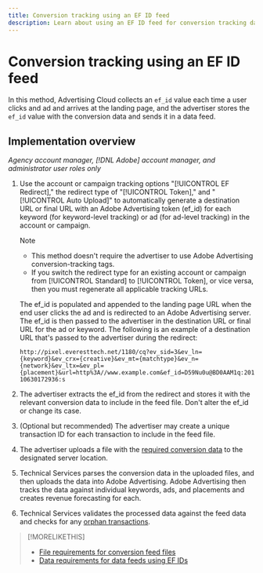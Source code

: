 ```yaml
---
title: Conversion tracking using an EF ID feed
description: Learn about using an EF ID feed for conversion tracking data. 
---
```

# Conversion tracking using an EF ID feed

In this method, Advertising Cloud collects an `ef_id` value each time a user clicks and ad and arrives at the landing page, and the advertiser stores the `ef_id` value with the conversion data and sends it in a data feed.

## Implementation overview

*Agency account manager, [!DNL Adobe] account manager, and administrator user roles only*

1. Use the account or campaign tracking options "[!UICONTROL EF Redirect]," the redirect type of "[!UICONTROL Token]," and "[!UICONTROL Auto Upload]" to automatically generate a destination URL or final URL with an Adobe Advertising token (ef_id) for each keyword (for keyword-level tracking) or ad (for ad-level tracking) in the account or campaign.

   >[!NOTE]
   >* This method doesn't require the advertiser to use Adobe Advertising conversion-tracking tags.
   >* If you switch the redirect type for an existing account or campaign from [!UICONTROL Standard] to [!UICONTROL Token], or vice versa, then you must regenerate all applicable tracking URLs.
   
   The ef_id is populated and appended to the landing page URL when the end user clicks the ad and is redirected to an Adobe Advertising server. The ef_id is then passed to the advertiser in the destination URL or final URL for the ad or keyword. The following is an example of a destination URL that's passed to the advertiser during the redirect:
   
   `http://pixel.everesttech.net/1180/cq?ev_sid=3&ev_ln={keyword}&ev_crx={creative}&ev_mt={matchtype}&ev_n={network}&ev_ltx=&ev_pl={placement}&url=http%3A//www.example.com&ef_id=D59Nu0u@BD0AAM1q:20110630172936:s`

1. The advertiser extracts the ef_id from the redirect and stores it with the relevant conversion data to include in the feed file. Don't alter the ef_id or change its case.

1. (Optional but recommended) The advertiser may create a unique transaction ID for each transaction to include in the feed file.

1. The advertiser uploads a file with the [required conversion data](/help/search-social-commerce/tracking/feed-ef-id-data-requirements.md) to the designated server location.

1. Technical Services parses the conversion data in the uploaded files, and then uploads the data into Adobe Advertising. Adobe Advertising then tracks the data against individual keywords, ads, and placements and creates revenue forecasting for each.

1. Technical Services validates the processed data against the feed data and checks for any [orphan transactions](/help/search-social-commerce/glossary.md#o-p).

>[!MORELIKETHIS]
>
>* [File requirements for conversion feed files](feed-file-requirements.md)
>* [Data requirements for data feeds using EF IDs](/help/search-social-commerce/tracking/feed-ef-id-data-requirements.md)
 

